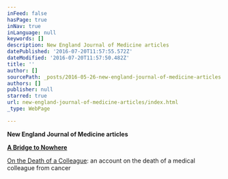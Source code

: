 ```yaml
---
inFeed: false
hasPage: true
inNav: true
inLanguage: null
keywords: []
description: New England Journal of Medicine articles
datePublished: '2016-07-20T11:57:55.572Z'
dateModified: '2016-07-20T11:57:50.482Z'
title: ''
author: []
sourcePath: _posts/2016-05-26-new-england-journal-of-medicine-articles.md
authors: []
publisher: null
starred: true
url: new-england-journal-of-medicine-articles/index.html
_type: WebPage

---
```

**New England Journal of Medicine articles**

**[A Bridge to Nowhere][0]**

[On the Death of a Colleague][1]: an account on the death of a medical colleague from cancer

[0]: https://drive.google.com/file/d/0BxOSd6jlyjxzUmlQek9CaUxUeFk/view?usp=sharing
[1]: https://drive.google.com/file/d/0BxOSd6jlyjxzWDZHNlNBZXIzV00/view?usp=sharing